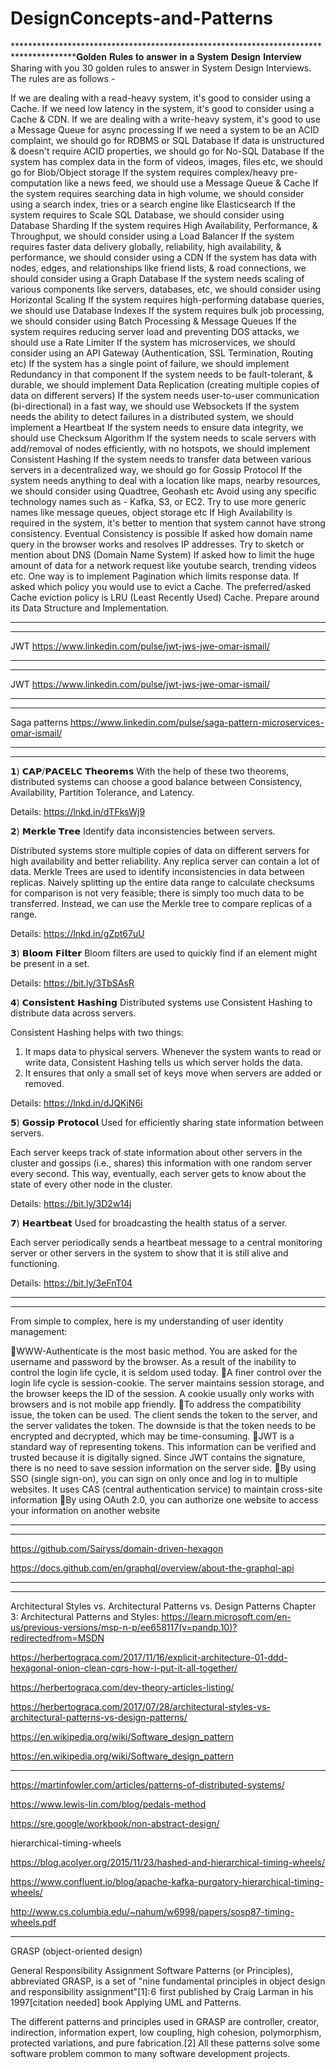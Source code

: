 # DesignConcepts-and-Patterns
**************************************************************************************𝐆𝐨𝐥𝐝𝐞𝐧 𝐑𝐮𝐥𝐞𝐬 𝐭𝐨 𝐚𝐧𝐬𝐰𝐞𝐫 𝐢𝐧 𝐚 𝐒𝐲𝐬𝐭𝐞𝐦 𝐃𝐞𝐬𝐢𝐠𝐧 𝐈𝐧𝐭𝐞𝐫𝐯𝐢𝐞𝐰
Sharing with you 30 golden rules to answer in System Design Interviews. The rules are as follows -

If we are dealing with a read-heavy system, it's good to consider using a Cache.
If we need low latency in the system, it's good to consider using a Cache & CDN.
If we are dealing with a write-heavy system, it's good to use a Message Queue for async processing
If we need a system to be an ACID complaint, we should go for RDBMS or SQL Database
If data is unstructured & doesn't require ACID properties, we should go for No-SQL Database
If the system has complex data in the form of videos, images, files etc, we should go for Blob/Object storage
If the system requires complex/heavy pre-computation like a news feed, we should use a Message Queue & Cache
If the system requires searching data in high volume, we should consider using a search index, tries or a search engine like Elasticsearch
If the system requires to Scale SQL Database, we should consider using Database Sharding
If the system requires High Availability, Performance, & Throughput, we should consider using a Load Balancer
If the system requires faster data delivery globally, reliability, high availability, & performance, we should consider using a CDN
If the system has data with nodes, edges, and relationships like friend lists, & road connections, we should consider using a Graph Database
If the system needs scaling of various components like servers, databases, etc, we should consider using Horizontal Scaling
If the system requires high-performing database queries, we should use Database Indexes
If the system requires bulk job processing, we should consider using Batch Processing & Message Queues
If the system requires reducing server load and preventing DOS attacks, we should use a Rate Limiter
If the system has microservices, we should consider using an API Gateway (Authentication, SSL Termination, Routing etc)
If the system has a single point of failure, we should implement Redundancy in that component
If the system needs to be fault-tolerant, & durable, we should implement Data Replication (creating multiple copies of data on different servers)
If the system needs user-to-user communication (bi-directional) in a fast way, we should use Websockets
If the system needs the ability to detect failures in a distributed system, we should implement a Heartbeat
If the system needs to ensure data integrity, we should use Checksum Algorithm
If the system needs to scale servers with add/removal of nodes efficiently, with no hotspots, we should implement Consistent Hashing
If the system needs to transfer data between various servers in a decentralized way, we should go for
Gossip Protocol
If the system needs anything to deal with a location like maps, nearby resources, we should consider using Quadtree, Geohash etc
Avoid using any specific technology names such as - Kafka, S3, or EC2. Try to use more generic names like message queues, object storage etc
If High Availability is required in the system, it's better to mention that system cannot have strong consistency. Eventual Consistency is possible
If asked how domain name query in the browser works and resolves IP addresses. Try to sketch or mention about DNS (Domain Name System)
If asked how to limit the huge amount of data for a network request like youtube search, trending videos etc. One way is to implement Pagination which limits response data.
If asked which policy you would use to evict a Cache. The preferred/asked Cache eviction policy is LRU (Least Recently Used) Cache. Prepare around its Data Structure and Implementation.
******************************************************************************************
**********************************************************************************************************************
JWT
https://www.linkedin.com/pulse/jwt-jws-jwe-omar-ismail/

**********************************************************************************************************************
**********************************************************************************************************************
JWT
https://www.linkedin.com/pulse/jwt-jws-jwe-omar-ismail/

**********************************************************************************************************************
**********************************************************************************************************************
Saga patterns
https://www.linkedin.com/pulse/saga-pattern-microservices-omar-ismail/

**********************************************************************************************************************
***********************************************************************************************************************

𝟭) 𝗖𝗔𝗣/𝗣𝗔𝗖𝗘𝗟𝗖 𝗧𝗵𝗲𝗼𝗿𝗲𝗺𝘀
With the help of these two theorems, distributed systems can choose a good balance between Consistency, Availability, Partition Tolerance, and Latency.

Details: https://lnkd.in/dTFksWj9


𝟮) 𝗠𝗲𝗿𝗸𝗹𝗲 𝗧𝗿𝗲𝗲
Identify data inconsistencies between servers.

Distributed systems store multiple copies of data on different servers for high availability and better reliability. Any replica server can contain a lot of data. Merkle Trees are used to identify inconsistencies in data between replicas. Naively splitting up the entire data range to calculate checksums for comparison is not very feasible; there is simply too much data to be transferred. Instead, we can use the Merkle tree to compare replicas of a range.

Details: https://lnkd.in/gZpt67uU


𝟯) 𝗕𝗹𝗼𝗼𝗺 𝗙𝗶𝗹𝘁𝗲𝗿
Bloom filters are used to quickly find if an element might be present in a set.

Details: https://bit.ly/3TbSAsR


𝟰) 𝗖𝗼𝗻𝘀𝗶𝘀𝘁𝗲𝗻𝘁 𝗛𝗮𝘀𝗵𝗶𝗻𝗴
Distributed systems use Consistent Hashing to distribute data across servers.

Consistent Hashing helps with two things:
1. It maps data to physical servers. Whenever the system wants to read or write data, Consistent Hashing tells us which server holds the data.
2. It ensures that only a small set of keys move when servers are added or removed.

Details: https://lnkd.in/dJQKjN6i


𝟱) 𝗚𝗼𝘀𝘀𝗶𝗽 𝗣𝗿𝗼𝘁𝗼𝗰𝗼𝗹
Used for efficiently sharing state information between servers.

Each server keeps track of state information about other servers in the cluster and gossips (i.e., shares) this information with one random server every second. This way, eventually, each server gets to know about the state of every other node in the cluster.

Details: https://bit.ly/3D2w14j


𝟳) 𝗛𝗲𝗮𝗿𝘁𝗯𝗲𝗮𝘁
Used for broadcasting the health status of a server.

Each server periodically sends a heartbeat message to a central monitoring server or other servers in the system to show that it is still alive and functioning.

Details: https://bit.ly/3eFnT04

****************************************************************************************************************************
************************************************************************************************************************

From simple to complex, here is my understanding of user identity management:

🔹WWW-Authenticate is the most basic method. You are asked for the username and password by the browser. As a result of the inability to control the login life cycle, it is seldom used today.
🔹A finer control over the login life cycle is session-cookie. The server maintains session storage, and the browser keeps the ID of the session. A cookie usually only works with browsers and is not mobile app friendly.
🔹To address the compatibility issue, the token can be used. The client sends the token to the server, and the server validates the token. The downside is that the token needs to be encrypted and decrypted, which may be time-consuming.
🔹JWT is a standard way of representing tokens. This information can be verified and trusted because it is digitally signed. Since JWT contains the signature, there is no need to save session information on the server side.
🔹By using SSO (single sign-on), you can sign on only once and log in to multiple websites. It uses CAS (central authentication service) to maintain cross-site information
🔹By using OAuth 2.0, you can authorize one website to access your information on another website

**********************************************************************************************************************

********************************************************************************************************************************************************************

https://github.com/Sairyss/domain-driven-hexagon

https://docs.github.com/en/graphql/overview/about-the-graphql-api

********************************************************************************************************************************************************************
***********************************************************************************************************************************************************************
Architectural Styles vs. Architectural Patterns vs. Design Patterns
Chapter 3: Architectural Patterns and Styles: https://learn.microsoft.com/en-us/previous-versions/msp-n-p/ee658117(v=pandp.10)?redirectedfrom=MSDN

https://herbertograca.com/2017/11/16/explicit-architecture-01-ddd-hexagonal-onion-clean-cqrs-how-i-put-it-all-together/

https://herbertograca.com/dev-theory-articles-listing/

https://herbertograca.com/2017/07/28/architectural-styles-vs-architectural-patterns-vs-design-patterns/

https://en.wikipedia.org/wiki/Software_design_pattern

https://en.wikipedia.org/wiki/Software_design_pattern


********************************************************************************************************************************************************************************************************************************************************************************************************************************************************************************************************************************************************************************************************************

https://martinfowler.com/articles/patterns-of-distributed-systems/

https://www.lewis-lin.com/blog/pedals-method

https://sre.google/workbook/non-abstract-design/

hierarchical-timing-wheels

https://blog.acolyer.org/2015/11/23/hashed-and-hierarchical-timing-wheels/

https://www.confluent.io/blog/apache-kafka-purgatory-hierarchical-timing-wheels/

http://www.cs.columbia.edu/~nahum/w6998/papers/sosp87-timing-wheels.pdf

********************************************************************************************************************************************************************************************************************************************************************************************************************************************************************************************************************************************************************************************************************



GRASP (object-oriented design)

General Responsibility Assignment Software Patterns (or Principles), abbreviated GRASP, is a set of "nine fundamental principles in object design and responsibility assignment"[1]: 6  first published by Craig Larman in his 1997[citation needed] book Applying UML and Patterns.

The different patterns and principles used in GRASP are controller, creator, indirection, information expert, low coupling, high cohesion, polymorphism, protected variations, and pure fabrication.[2] All these patterns solve some software problem common to many software development projects.
